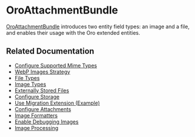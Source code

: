 <a id="bundle-docs-platform-attachment-bundle"></a>

# OroAttachmentBundle

<a href="https://github.com/oroinc/platform/tree/master/src/Oro/Bundle/AttachmentBundle" target="_blank">OroAttachmentBundle</a> introduces two entity field types: an image and a file, and enables their usage with the Oro extended entities.

## Related Documentation

* [Configure Supported Mime Types](attachment-bundle-config.md#bundle-docs-platform-attachment-bundle-config)
* [WebP Images Strategy](attachment-bundle-config.md#attachment-bundle-webp-strategy)
* [File Types](attachment-bundle-config.md#attachment-bundle-file-types)
* [Image Types](attachment-bundle-config.md#attachment-bundle-image-types)
* [Externally Stored Files](attachment-bundle-config.md#attachment-bundle-externally-stored-files)
* [Configure Storage](attachment-bundle-config.md#attachment-bundle-storage)
* [Use Migration Extension (Example)](attachment-bundle-config.md#attachment-bundle-migration-extension)
* [Configure Attachments](../../../backend/entities/attachments.md#backend-entity-attachments)
* [Image Formatters](attachment-bundle-config.md#attachment-bundle-image-formatters)
* [Enable Debugging Images](attachment-bundle-config.md#attachment-bundle-debug-img)
* [Image Processing](attachment-bundle-config.md#attachment-image-processing)

<!-- Frontend -->
